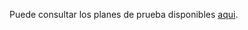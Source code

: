 Puede consultar los planes de prueba disponibles [aqui](https://gvsigassociation.github.io/gvsig-desktop-testing).
